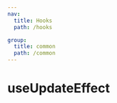 ```yaml
---
nav:
  title: Hooks
  path: /hooks

group:
  title: common
  path: /common
---
```


<!-- TODO: 待补充 -->

# useUpdateEffect
